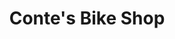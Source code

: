 ---
title: "Conte's Bike Shop"
url: /washington/contes-bike-shop-wisconsin-avenue-northwest/
shop: Fahrrad
---